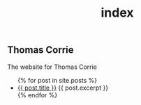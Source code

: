 ﻿---
title: index
layout: home
---

## Thomas Corrie

The website for Thomas Corrie

<ul>
  {% for post in site.posts %}
    <li>
      <a href="{{ site.baseurl }}{{ post.url }}">{{ post.title }}</a>
      {{ post.excerpt }}
    </li>
  {% endfor %}
</ul>